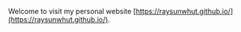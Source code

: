 Welcome to visit my personal website [https://raysunwhut.github.io/](https://raysunwhut.github.io/).
